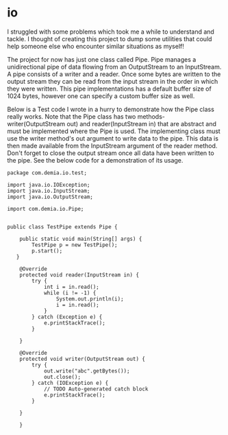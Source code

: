 # io
I struggled with some problems which took me a while to understand and tackle. I thought of creating this project to dump some utilities that could help someone else who encounter similar situations as myself!

The project for now has just one class called Pipe.
Pipe manages a unidirectional pipe of data flowing from an OutputStream to an InputStream.
A pipe consists of a writer and a reader. Once some bytes are written to the output stream they can be read from the input stream in the order in which they were written.
This pipe implementations has a default buffer size of 1024 bytes, however one can specify a custom buffer size as well.

Below is a Test code I wrote in a hurry to demonstrate how the Pipe class really works. Note that the Pipe class has two methods- writer(OutputStream out) and reader(InputStream in) that are abstract and must be implemented where the Pipe is used. The implementing class must use the writer method's out argument to write data to the pipe. This data is then made available from the InputStream argument of the reader method. Don't forget to close the output stream once all data have been written to the pipe. See the below code for a demonstration of its usage.

    package com.demia.io.test;

    import java.io.IOException;
    import java.io.InputStream;
    import java.io.OutputStream;

    import com.demia.io.Pipe;


    public class TestPipe extends Pipe {

        public static void main(String[] args) {
            TestPipe p = new TestPipe();
            p.start();
       }

        @Override
        protected void reader(InputStream in) {
            try {
                int i = in.read();
                while (i != -1) {
                    System.out.println(i);
                    i = in.read();
                }
            } catch (Exception e) {
                e.printStackTrace();
            }

        }

        @Override
        protected void writer(OutputStream out) {
            try {
                out.write("abc".getBytes());
                out.close();
            } catch (IOException e) {
                // TODO Auto-generated catch block
                e.printStackTrace();
            }

        }

        }

